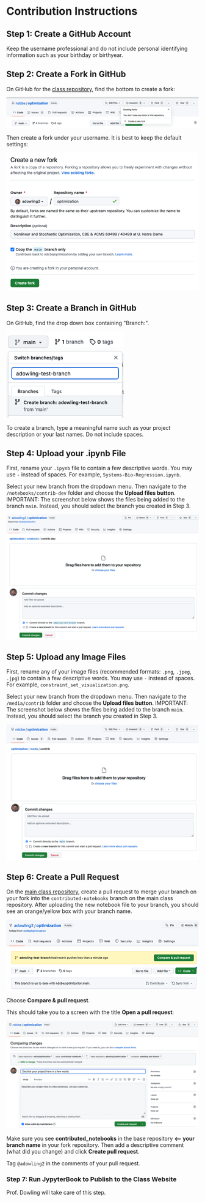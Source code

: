 # Contribution Instructions

## Step 1: Create a GitHub Account

Keep the username professional and do not include personal identifying information such as your birthday or birthyear.

## Step 2: Create a Fork in GitHub

On GitHub for the [class repository](https://github.com/ndcbe/optimization), find the bottom to create a fork:

![](/media/contrib_instructions/fork1.png)

Then create a fork under your username. It is best to keep the default settings:

![](/media/contrib_instructions/fork2.png)


## Step 3: Create a Branch in GitHub

On GitHub, find the drop down box containing "Branch:".

![](/media/contrib_instructions/create-branch.png)

To create a branch, type a meaningful name such as your project description or your last names. Do not include spaces.

## Step 4: Upload your .ipynb File

First, rename your `.ipynb` file to contain a few descriptive words. You may use `-` instead of spaces. For example, `Systems-Bio-Regression.ipynb`.

Select your new branch from the dropdown menu. Then navigate to the `/notebooks/contrib-dev` folder and choose the **Upload files button**. IMPORTANT: The screenshot below shows the files being added to the branch `main`. Instead, you should select the branch you created in Step 3.

![](/media/contrib_instructions/upload-notebook.png)

## Step 5: Upload any Image Files

First, rename any of your image files (recommended formats: `.png`, `.jpeg`, `.jpg`) to contain a few descriptive words. You may use `-` instead of spaces. For example, `constraint_set_visualization.png`.

Select your new branch from the dropdown menu. Then navigate to the `/media/contrib` folder and choose the **Upload files button**. IMPORTANT: The screenshot below shows the files being added to the branch `main`. Instead, you should select the branch you created in Step 3.

![](/media/contrib_instructions/upload-figures.png)

## Step 6: Create a Pull Request

On the [main class repository](https://github.com/ndcbe/optimization), create a pull request to merge your branch on your fork into the `contributed-notebooks` branch on the main class repository. After uploading the new notebook file to your branch, you should see an orange/yellow box with your branch name.

![](/media/contrib_instructions/pull-request1.png)

Choose **Compare & pull request**.

This should take you to a screen with the title **Open a pull request**:

![](/media/contrib_instructions/pull-request2.png)

Make sure you see **contributed_notebooks** in the base repository **<-- your branch name** in your fork repository. Then add a descriptive comment (what did you change) and click **Create pull request**.

Tag `@adowling2` in the comments of your pull request.

### Step 7: Run JypyterBook to Publish to the Class Website

Prof. Dowling will take care of this step.
